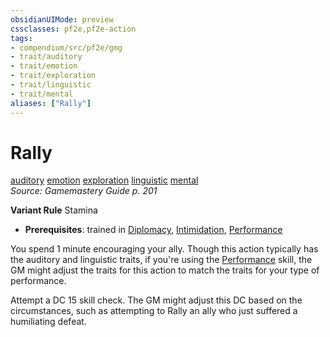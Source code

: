 ```yaml
---
obsidianUIMode: preview
cssclasses: pf2e,pf2e-action
tags:
- compendium/src/pf2e/gmg
- trait/auditory
- trait/emotion
- trait/exploration
- trait/linguistic
- trait/mental
aliases: ["Rally"]
---
```

# Rally
[auditory](rules/traits/auditory.md "Auditory Effect Trait")  [emotion](rules/traits/emotion.md "Emotion Effect Trait")  [exploration](rules/traits/exploration.md "Exploration Action & Ability Trait")  [linguistic](rules/traits/linguistic.md "Linguistic Effect Trait")  [mental](rules/traits/mental.md "Mental Effect Trait")  
*Source: Gamemastery Guide p. 201*  

**Variant Rule** Stamina
- **Prerequisites**: trained in [Diplomacy](compendium/skills.md#Diplomacy), [Intimidation](compendium/skills.md#Intimidation), [Performance](compendium/skills.md#Performance)

You spend 1 minute encouraging your ally. Though this action typically has the auditory and linguistic traits, if you're using the [Performance](compendium/skills.md#Performance) skill, the GM might adjust the traits for this action to match the traits for your type of performance.

Attempt a DC 15 skill check. The GM might adjust this DC based on the circumstances, such as attempting to Rally an ally who just suffered a humiliating defeat.
